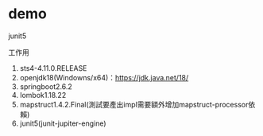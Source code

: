 # demo
junit5

工作用
1. sts4-4.11.0.RELEASE
1. openjdk18(Windowns/x64)：https://jdk.java.net/18/
2. springboot2.6.2
3. lombok1.18.22
4. mapstruct1.4.2.Final(測試要產出impl需要額外增加mapstruct-processor依賴)
5. junit5(junit-jupiter-engine)
